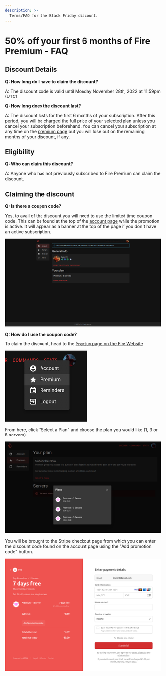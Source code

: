```yaml
---
description: >-
  Terms/FAQ for the Black Friday discount.
---
```


# 50% off your first 6 months of Fire Premium - FAQ

## Discount Details

**Q: How long do I have to claim the discount?**

A: The discount code is valid until Monday November 28th, 2022 at 11:59pm (UTC)

**Q: How long does the discount last?**

A: The discount lasts for the first 6 months of your subscription. After this period, you will be charged the full price of your selected plan unless you cancel your subscription beforehand. You can cancel your subscription at any time on the [premium page](https://getfire.bot/user/premium) but you will lose out on the remaining months of your discount, if any.

## Eligibility

**Q: Who can claim this discount?**

A: Anyone who has not previously subscribed to Fire Premium can claim the discount.

## Claiming the discount

**Q: Is there a coupon code?**

Yes, to avail of the discount you will need to use the limited time coupon code. This can be found at the top of the [account page](https://getfire.bot/user/account) while the promotion is active. It will appear as a banner at the top of the page if you don't have an active subscription.

![](../.gitbook/assets/black-friday-promo-banner.png)

**Q: How do I use the coupon code?**

To claim the discount, head to the [`Premium` page on the Fire Website](https://getfire.bot/user/premium)

![](../.gitbook/assets/fire-website-premium-button.png)

From here, click "Select a Plan" and choose the plan you would like (1, 3 or 5 servers)

![](../.gitbook/assets/fire-website-premium-page.png)

You will be brought to the Stripe checkout page from which you can enter the discount code found on the account page using the "Add promotion code" button.

![](../.gitbook/assets/stripe-checkout.png)
